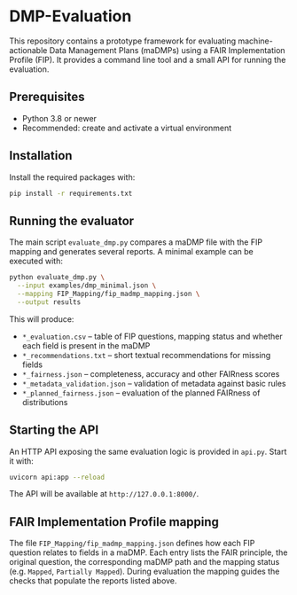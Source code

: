 # DMP-Evaluation

This repository contains a prototype framework for evaluating machine-actionable Data Management Plans (maDMPs) using a FAIR Implementation Profile (FIP). It provides a command line tool and a small API for running the evaluation.

## Prerequisites

* Python 3.8 or newer
* Recommended: create and activate a virtual environment

## Installation

Install the required packages with:

```bash
pip install -r requirements.txt
```

## Running the evaluator

The main script `evaluate_dmp.py` compares a maDMP file with the FIP mapping and generates several reports. A minimal example can be executed with:

```bash
python evaluate_dmp.py \
  --input examples/dmp_minimal.json \
  --mapping FIP_Mapping/fip_madmp_mapping.json \
  --output results
```

This will produce:

* `*_evaluation.csv` – table of FIP questions, mapping status and whether each field is present in the maDMP
* `*_recommendations.txt` – short textual recommendations for missing fields
* `*_fairness.json` – completeness, accuracy and other FAIRness scores
* `*_metadata_validation.json` – validation of metadata against basic rules
* `*_planned_fairness.json` – evaluation of the planned FAIRness of distributions

## Starting the API

An HTTP API exposing the same evaluation logic is provided in `api.py`. Start it with:

```bash
uvicorn api:app --reload
```

The API will be available at `http://127.0.0.1:8000/`.

## FAIR Implementation Profile mapping

The file `FIP_Mapping/fip_madmp_mapping.json` defines how each FIP question relates to fields in a maDMP. Each entry lists the FAIR principle, the original question, the corresponding maDMP path and the mapping status (e.g. `Mapped`, `Partially Mapped`). During evaluation the mapping guides the checks that populate the reports listed above.

